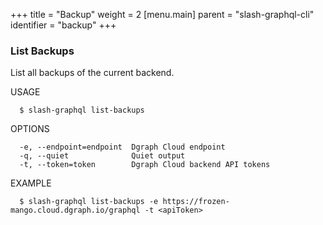 +++
title = "Backup"
weight = 2
[menu.main]
    parent = "slash-graphql-cli"
    identifier = "backup"
+++

### List Backups

List all backups of the current backend.

USAGE
```
  $ slash-graphql list-backups
```

OPTIONS
```
  -e, --endpoint=endpoint  Dgraph Cloud endpoint
  -q, --quiet              Quiet output
  -t, --token=token        Dgraph Cloud backend API tokens
```

EXAMPLE
```
  $ slash-graphql list-backups -e https://frozen-mango.cloud.dgraph.io/graphql -t <apiToken>
```

